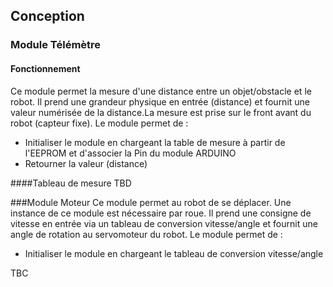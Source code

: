 ## Conception

### Module Télémètre
#### Fonctionnement
Ce module permet la mesure d'une distance entre un objet/obstacle et le robot. Il prend une grandeur physique en entrée (distance) et fournit une valeur numérisée de la distance.La mesure est prise sur le front avant du robot (capteur fixe).
Le module permet de :
- Initialiser le module en chargeant la table de mesure à partir de l'EEPROM et d'associer la Pin du module ARDUINO
- Retourner la valeur (distance)

####Tableau de mesure
TBD

###Module Moteur
Ce module permet au robot de se déplacer. Une instance de ce module est nécessaire par roue. Il prend une consigne de vitesse en entrée via un tableau de conversion vitesse/angle et fournit une angle de rotation au servomoteur du robot.
Le module permet de :
- Initialiser le module en chargeant le tableau de conversion vitesse/angle

TBC
